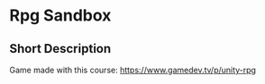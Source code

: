# Rpg Sandbox

## Short Description

Game made with this course: https://www.gamedev.tv/p/unity-rpg<br/>
<br/>
